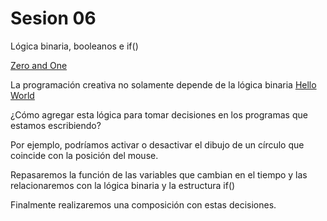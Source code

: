 # Sesion 06 

Lógica binaria, booleanos e if() 

[Zero and One](http://avant.org/project/zero-one/)

La programación creativa no solamente depende de la lógica binaria [Hello World](http://avant.org/project/hello-world/)

¿Cómo agregar esta lógica para tomar decisiones en los programas que estamos escribiendo? 

Por ejemplo, podríamos activar o desactivar el dibujo de un círculo que coincide con la posición del mouse. 

Repasaremos la función de las variables que cambian en el tiempo y las relacionaremos con la lógica binaria y la estructura if()

Finalmente realizaremos una composición con estas decisiones. 